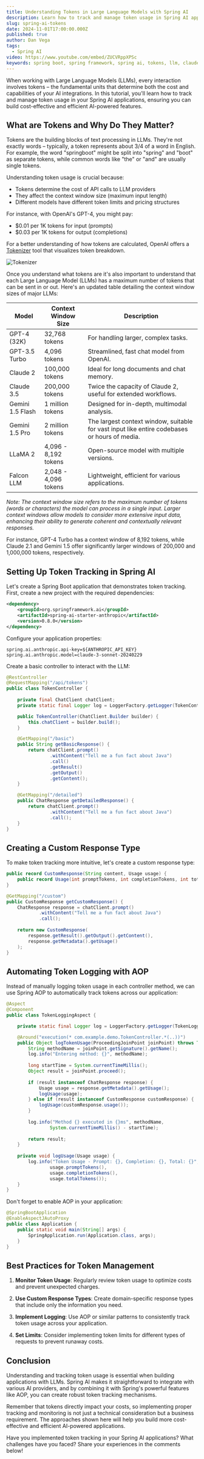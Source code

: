 ```yaml
---
title: Understanding Tokens in Large Language Models with Spring AI
description: Learn how to track and manage token usage in Spring AI applications, including implementing custom response types and automated logging with AOP.
slug: spring-ai-tokens
date: 2024-11-01T17:00:00.000Z
published: true
author: Dan Vega
tags:
  - Spring AI
video: https://www.youtube.com/embed/ZUCVRppXPSc
keywords: spring boot, spring framework, spring ai, tokens, llm, claude, chatgpt, java, spring boot, aop
---
```


When working with Large Language Models (LLMs), every interaction involves tokens – the fundamental units that determine both the cost and capabilities of your AI integrations. In this tutorial, you'll learn how to track and manage token usage in your Spring AI applications, ensuring you can build cost-effective and efficient AI-powered features.

## What are Tokens and Why Do They Matter?

Tokens are the building blocks of text processing in LLMs. They're not exactly words – typically, a token represents about 3/4 of a word in English. For example, the word "springboot" might be split into "spring" and "boot" as separate tokens, while common words like "the" or "and" are usually single tokens.

Understanding token usage is crucial because:
- Tokens determine the cost of API calls to LLM providers
- They affect the context window size (maximum input length)
- Different models have different token limits and pricing structures

For instance, with OpenAI's GPT-4, you might pay:
- $0.01 per 1K tokens for input (prompts)
- $0.03 per 1K tokens for output (completions)

For a better understanding of how tokens are calculated, OpenAI offers a [Tokenizer](https://platform.openai.com/tokenizer) tool that visualizes token breakdown.

![Tokenizer](/images/blog/2024/11/01/tokenizer.png)

Once you understand what tokens are it's also important to understand that each Large Language Model (LLMs) has a maximum number of tokens that can be sent in or out. Here's an updated table detailing the context window sizes of major LLMs:

| Model | Context Window Size | Description |
|-------|-------------------|-------------|
| GPT-4 (32K) | 32,768 tokens | For handling larger, complex tasks. |
| GPT-3.5 Turbo | 4,096 tokens | Streamlined, fast chat model from OpenAI. |
| Claude 2 | 100,000 tokens | Ideal for long documents and chat memory. |
| Claude 3.5 | 200,000 tokens | Twice the capacity of Claude 2, useful for extended workflows. |
| Gemini 1.5 Flash | 1 million tokens | Designed for in-depth, multimodal analysis. |
| Gemini 1.5 Pro | 2 million tokens | The largest context window, suitable for vast input like entire codebases or hours of media. |
| LLaMA 2 | 4,096 - 8,192 tokens | Open-source model with multiple versions. |
| Falcon LLM | 2,048 - 4,096 tokens | Lightweight, efficient for various applications. |

*Note: The context window size refers to the maximum number of tokens (words or characters) the model can process in a single input. Larger context windows allow models to consider more extensive input data, enhancing their ability to generate coherent and contextually relevant responses.*

For instance, GPT-4 Turbo has a context window of 8,192 tokens, while Claude 2.1 and Gemini 1.5 offer significantly larger windows of 200,000 and 1,000,000 tokens, respectively.

## Setting Up Token Tracking in Spring AI

Let's create a Spring Boot application that demonstrates token tracking. First, create a new project with the required dependencies:

```xml
<dependency>
    <groupId>org.springframework.ai</groupId>
    <artifactId>spring-ai-starter-anthropic</artifactId>
    <version>0.8.0</version>
</dependency>
```

Configure your application properties:

```properties
spring.ai.anthropic.api-key=${ANTHROPIC_API_KEY}
spring.ai.anthropic.model=claude-3-sonnet-20240229
```

Create a basic controller to interact with the LLM:

```java
@RestController
@RequestMapping("/api/tokens")
public class TokenController {
    
    private final ChatClient chatClient;
    private static final Logger log = LoggerFactory.getLogger(TokenController.class);

    public TokenController(ChatClient.Builder builder) {
        this.chatClient = builder.build();
    }

    @GetMapping("/basic")
    public String getBasicResponse() {
        return chatClient.prompt()
                .withContent("Tell me a fun fact about Java")
                .call()
                .getResult()
                .getOutput()
                .getContent();
    }

    @GetMapping("/detailed")
    public ChatResponse getDetailedResponse() {
        return chatClient.prompt()
                .withContent("Tell me a fun fact about Java")
                .call();
    }
}
```

## Creating a Custom Response Type

To make token tracking more intuitive, let's create a custom response type:

```java
public record CustomResponse(String content, Usage usage) {
    public record Usage(int promptTokens, int completionTokens, int totalTokens) {}
}

@GetMapping("/custom")
public CustomResponse getCustomResponse() {
    ChatResponse response = chatClient.prompt()
            .withContent("Tell me a fun fact about Java")
            .call();
            
    return new CustomResponse(
        response.getResult().getOutput().getContent(),
        response.getMetadata().getUsage()
    );
}
```

## Automating Token Logging with AOP

Instead of manually logging token usage in each controller method, we can use Spring AOP to automatically track tokens across our application:

```java
@Aspect
@Component
public class TokenLoggingAspect {

    private static final Logger log = LoggerFactory.getLogger(TokenLoggingAspect.class);

    @Around("execution(* com.example.demo.TokenController.*(..))")
    public Object logTokenUsage(ProceedingJoinPoint joinPoint) throws Throwable {
        String methodName = joinPoint.getSignature().getName();
        log.info("Entering method: {}", methodName);
        
        long startTime = System.currentTimeMillis();
        Object result = joinPoint.proceed();
        
        if (result instanceof ChatResponse response) {
            Usage usage = response.getMetadata().getUsage();
            logUsage(usage);
        } else if (result instanceof CustomResponse customResponse) {
            logUsage(customResponse.usage());
        }
        
        log.info("Method {} executed in {}ms", methodName, 
                System.currentTimeMillis() - startTime);
        
        return result;
    }
    
    private void logUsage(Usage usage) {
        log.info("Token Usage - Prompt: {}, Completion: {}, Total: {}", 
                usage.promptTokens(), 
                usage.completionTokens(), 
                usage.totalTokens());
    }
}
```

Don't forget to enable AOP in your application:

```java
@SpringBootApplication
@EnableAspectJAutoProxy
public class Application {
    public static void main(String[] args) {
        SpringApplication.run(Application.class, args);
    }
}
```

## Best Practices for Token Management

1. **Monitor Token Usage**: Regularly review token usage to optimize costs and prevent unexpected charges.

2. **Use Custom Response Types**: Create domain-specific response types that include only the information you need.

3. **Implement Logging**: Use AOP or similar patterns to consistently track token usage across your application.

4. **Set Limits**: Consider implementing token limits for different types of requests to prevent runaway costs.

## Conclusion

Understanding and tracking token usage is essential when building applications with LLMs. Spring AI makes it straightforward to integrate with various AI providers, and by combining it with Spring's powerful features like AOP, you can create robust token tracking mechanisms.

Remember that tokens directly impact your costs, so implementing proper tracking and monitoring is not just a technical consideration but a business requirement. The approaches shown here will help you build more cost-effective and efficient AI-powered applications.

Have you implemented token tracking in your Spring AI applications? What challenges have you faced? Share your experiences in the comments below!